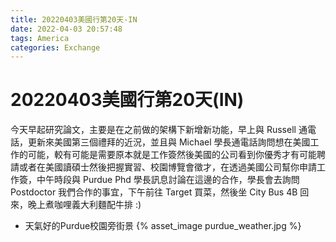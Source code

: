 ```yaml
---
title: 20220403美國行第20天-IN
date: 2022-04-03 20:57:48
tags: America
categories: Exchange
---
```

# 20220403美國行第20天(IN)

今天早起研究論文，主要是在之前做的架構下新增新功能，早上與 Russell 通電話，更新來美國第三個禮拜的近況，並且與 Michael 學長通電話詢問想在美國工作的可能，較有可能是需要原本就是工作簽然後美國的公司看到你優秀才有可能聘請或者在美國讀碩士然後把握實習、校園博覽會徵才，在透過美國公司幫你申請工作簽，中午時段與 Purdue Phd 學長訊息討論在這邊的合作，學長會去詢問 Postdoctor 我們合作的事宜，下午前往 Target 買菜，然後坐 City Bus 4B 回來，晚上煮咖哩義大利麵配牛排 :) 

- 天氣好的Purdue校園旁街景
 {% asset_image purdue_weather.jpg %}